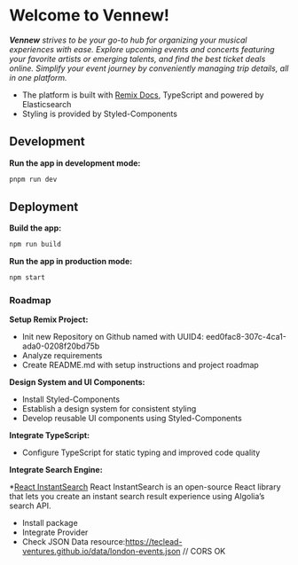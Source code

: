 # Welcome to Vennew!

***Vennew*** *strives to be your go-to hub for organizing your musical experiences with ease. Explore upcoming events and concerts featuring your favorite artists or emerging talents, and find the best ticket deals online. Simplify your event journey by conveniently managing trip details, all in one platform.*

- The platform is built with [Remix Docs](https://remix.run/docs), TypeScript and powered by Elasticsearch
- Styling is provided by Styled-Components
  
## Development

**Run the app in development mode:**

```sh
pnpm run dev
```

## Deployment

**Build the app:**

```sh
npm run build
```

**Run the app in production mode:**

```sh
npm start
```


### Roadmap

**Setup Remix Project:**

- Init new Repository on Github named with UUID4: eed0fac8-307c-4ca1-ada0-0208f20bd75b
- Analyze requirements
- Create README.md with setup instructions and project roadmap

**Design System and UI Components:**

- Install Styled-Components
- Establish a design system for consistent styling
- Develop reusable UI components using Styled-Components

**Integrate TypeScript:**

- Configure TypeScript for static typing and improved code quality

**Integrate Search Engine:**

*[React InstantSearch](https://www.algolia.com/doc/guides/building-search-ui/what-is-instantsearch/react/) React InstantSearch is an open-source React library that lets you create an instant search result experience using Algolia’s search API.
- Install package
- Integrate Provider
- Check JSON Data resource:https://teclead-ventures.github.io/data/london-events.json // CORS OK